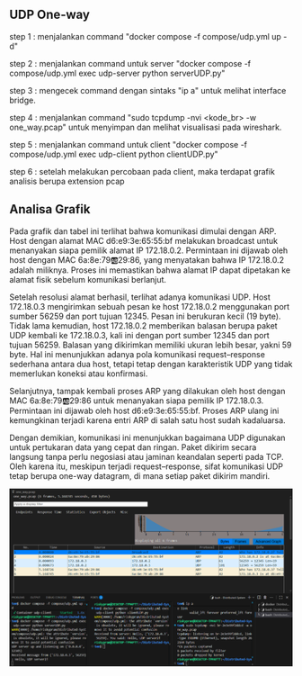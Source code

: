 ## UDP One-way

step 1 : menjalankan command "docker compose -f compose/udp.yml up -d"  

step 2 : menjalankan command untuk server "docker compose -f compose/udp.yml exec udp-server python serverUDP.py" 

step 3 : mengecek command dengan sintaks "ip a" untuk melihat interface bridge.

step 4 : menjalankan command "sudo tcpdump -nvi <kode_br> -w one_way.pcap" untuk menyimpan dan melihat visualisasi pada wireshark.

step 5 : menjalankan command untuk client "docker compose -f compose/udp.yml exec udp-client python clientUDP.py"

step 6 : setelah melakukan percobaan pada client, maka terdapat grafik analisis berupa extension pcap

## Analisa Grafik

Pada grafik dan tabel ini terlihat bahwa komunikasi dimulai dengan ARP. Host dengan alamat MAC d6:e9:3e:65:55:bf melakukan broadcast untuk menanyakan siapa pemilik alamat IP 172.18.0.2. Permintaan ini dijawab oleh host dengan MAC 6a:8e:79:ab:29:86, yang menyatakan bahwa IP 172.18.0.2 adalah miliknya. Proses ini memastikan bahwa alamat IP dapat dipetakan ke alamat fisik sebelum komunikasi berlanjut.

Setelah resolusi alamat berhasil, terlihat adanya komunikasi UDP. Host 172.18.0.3 mengirimkan sebuah pesan ke host 172.18.0.2 menggunakan port sumber 56259 dan port tujuan 12345. Pesan ini berukuran kecil (19 byte). Tidak lama kemudian, host 172.18.0.2 memberikan balasan berupa paket UDP kembali ke 172.18.0.3, kali ini dengan port sumber 12345 dan port tujuan 56259. Balasan yang dikirimkan memiliki ukuran lebih besar, yakni 59 byte. Hal ini menunjukkan adanya pola komunikasi request–response sederhana antara dua host, tetapi tetap dengan karakteristik UDP yang tidak memerlukan koneksi atau konfirmasi.

Selanjutnya, tampak kembali proses ARP yang dilakukan oleh host dengan MAC 6a:8e:79:ab:29:86 untuk menanyakan siapa pemilik IP 172.18.0.3. Permintaan ini dijawab oleh host d6:e9:3e:65:55:bf. Proses ARP ulang ini kemungkinan terjadi karena entri ARP di salah satu host sudah kadaluarsa.

Dengan demikian, komunikasi ini menunjukkan bagaimana UDP digunakan untuk pertukaran data yang cepat dan ringan. Paket dikirim secara langsung tanpa perlu negosiasi atau jaminan keandalan seperti pada TCP. Oleh karena itu, meskipun terjadi request–response, sifat komunikasi UDP tetap berupa one-way datagram, di mana setiap paket dikirim mandiri.

<img src="image.png">